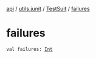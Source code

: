 [api](../../index.md) / [utils.junit](../index.md) / [TestSuit](index.md) / [failures](./failures.md)

# failures

`val failures: `[`Int`](https://kotlinlang.org/api/latest/jvm/stdlib/kotlin/-int/index.html)